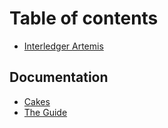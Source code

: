 # Table of contents

* [Interledger Artemis](README.md)

## Documentation

* [Cakes](documentation/untitled.md)
* [The Guide](documentation/the-guide.md)

